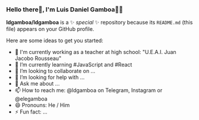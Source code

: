 ### Hello there👋, I'm Luis Daniel Gamboa👨‍💻

**ldgamboa/ldgamboa** is a ✨ _special_ ✨ repository because its `README.md` (this file) appears on your GitHub profile.

Here are some ideas to get you started:

- 🔭 I'm currently working as a teacher at high school: "U.E.A.I. Juan Jacobo Rousseau"
- 🌱 I’m currently learning #JavaScript and #React
- 👯 I’m looking to collaborate on ...
- 🤔 I’m looking for help with ...
- 💬 Ask me about ...
- 📫 How to reach me: @ldgamboa on Telegram, Instagram or @elegamboa
- 😄 Pronouns: He / Him
- ⚡ Fun fact: ...
